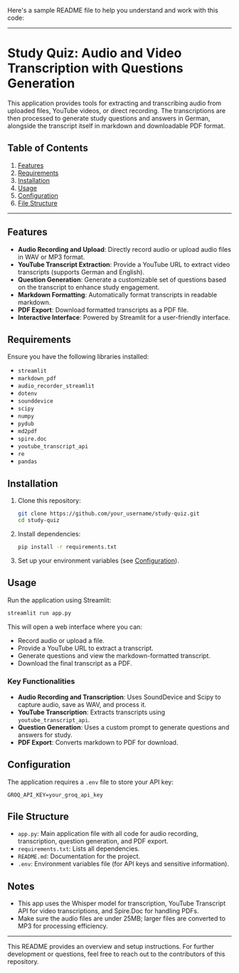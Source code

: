 Here's a sample README file to help you understand and work with this code:

---

# Study Quiz: Audio and Video Transcription with Questions Generation

This application provides tools for extracting and transcribing audio from uploaded files, YouTube videos, or direct recording. The transcriptions are then processed to generate study questions and answers in German, alongside the transcript itself in markdown and downloadable PDF format.

## Table of Contents
1. [Features](#features)
2. [Requirements](#requirements)
3. [Installation](#installation)
4. [Usage](#usage)
5. [Configuration](#configuration)
6. [File Structure](#file-structure)

---

## Features

- **Audio Recording and Upload**: Directly record audio or upload audio files in WAV or MP3 format.
- **YouTube Transcript Extraction**: Provide a YouTube URL to extract video transcripts (supports German and English).
- **Question Generation**: Generate a customizable set of questions based on the transcript to enhance study engagement.
- **Markdown Formatting**: Automatically format transcripts in readable markdown.
- **PDF Export**: Download formatted transcripts as a PDF file.
- **Interactive Interface**: Powered by Streamlit for a user-friendly interface.

## Requirements

Ensure you have the following libraries installed:
- `streamlit`
- `markdown_pdf`
- `audio_recorder_streamlit`
- `dotenv`
- `sounddevice`
- `scipy`
- `numpy`
- `pydub`
- `md2pdf`
- `spire.doc`
- `youtube_transcript_api`
- `re`
- `pandas`

## Installation

1. Clone this repository:
    ```bash
    git clone https://github.com/your_username/study-quiz.git
    cd study-quiz
    ```

2. Install dependencies:
    ```bash
    pip install -r requirements.txt
    ```

3. Set up your environment variables (see [Configuration](#configuration)).

## Usage

Run the application using Streamlit:
```bash
streamlit run app.py
```

This will open a web interface where you can:
- Record audio or upload a file.
- Provide a YouTube URL to extract a transcript.
- Generate questions and view the markdown-formatted transcript.
- Download the final transcript as a PDF.

### Key Functionalities

- **Audio Recording and Transcription**: Uses SoundDevice and Scipy to capture audio, save as WAV, and process it.
- **YouTube Transcription**: Extracts transcripts using `youtube_transcript_api`.
- **Question Generation**: Uses a custom prompt to generate questions and answers for study.
- **PDF Export**: Converts markdown to PDF for download.

## Configuration

The application requires a `.env` file to store your API key:

```plaintext
GROQ_API_KEY=your_groq_api_key
```

## File Structure

- `app.py`: Main application file with all code for audio recording, transcription, question generation, and PDF export.
- `requirements.txt`: Lists all dependencies.
- `README.md`: Documentation for the project.
- `.env`: Environment variables file (for API keys and sensitive information).

## Notes

- This app uses the Whisper model for transcription, YouTube Transcript API for video transcriptions, and Spire.Doc for handling PDFs.
- Make sure the audio files are under 25MB; larger files are converted to MP3 for processing efficiency.

---

This README provides an overview and setup instructions. For further development or questions, feel free to reach out to the contributors of this repository.
